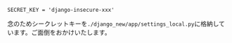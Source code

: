 `SECRET_KEY = 'django-insecure-xxx'`

念のためシークレットキーを`./django_new/app/settings_local.py`に格納しています。ご面倒をおかけいたします。